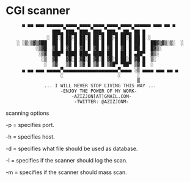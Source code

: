 CGI scanner
==========




          ▀ ▀▀ ▀▀▀ ▀▀▀▀▀▀▄▀▀▀▀▄▀▀▀▀▄▀▀▀▀▄▀▀▀▀▄▀▀▀▀▄▀▀▀▀▀▀ ▀▀▀ ▀▀ ▀     
                     ███▄ ███▄ ███▄ ███▄ ███▄ ▄██▄ ██ █                       
                   ░ ██░█ ██░█ ██░█ ██░█ ██░█ ██░█ ██ █ ░              
        ░ ░▒░▒▓▒▓██  ██ █ ██ █ ██ █ ██ █ ██ █ ██ █ ██ █  ██▓▒▓▒░▒░  ░    
               ░▒▓█  ▓█ █ ▓█ █ ▓█ █ ▓█ █ ▓█ █ ▓█ █ ██ █  █▓▒░            
                ░▒▓  ███▀ ████ ███▄ ████ ██ █ ██ █ ▄██▀  ▓▒░             
                 ░▒  ▓█   ▓█░█ ▓█░█ ▓█░█ ▓█░█ ██░█ ▓█ █  ▒░              
                  ░  ▒▓   ▒▓ █ ▒▓ █ ▒▓ █ ▒▓█▀ ▀██▀ ▒▓ █  ░               
          ▄ ▄▄ ▄▄▄ ▄▄▄▄▄▀▄▄▄▄▄▄▄▄▄▄▄▄▄▄▄▄▄▄▄▄▀▄▄▄▄ ░▒ ▄▄▄▄ ▄▄▄ ▄▄ ▄      
                        ░                    ░      ░                    
                                                    ▒    
                  ... I WILL NEVER STOP LIVING THIS WAY ...
                        -ENJOY THE POWER OF MY WORK- 
                            -AZIZJON[AT]GMAIL.COM-
                             -TWITTER: @AZIZJONM-

             

scanning options

 -p = specifies port.

 -h = specifies host.
 
 -d = specifies what file should be used as database.
 
 -l = specifies if the scanner should log the scan.
 
 -m = specifies if the scanner should mass scan.
